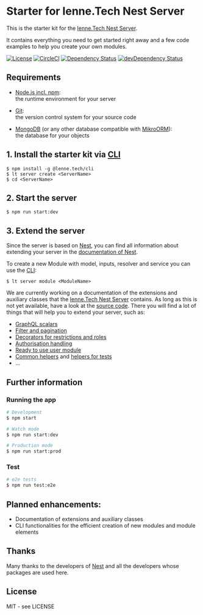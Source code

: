 # Starter for lenne.Tech Nest Server

This is the starter kit for the [lenne.Tech Nest Server](https://github.com/lenneTech/nest-server).

It contains everything you need to get started right away and a few code examples to help you create your own modules.

[![License](https://img.shields.io/github/license/lenneTech/nest-server-starter)](/LICENSE) [![CircleCI](https://circleci.com/gh/lenneTech/nest-server-starter/tree/master.svg?style=shield)](https://circleci.com/gh/lenneTech/nest-server-starter/tree/master)
[![Dependency Status](https://david-dm.org/lenneTech/nest-server-starter.svg)](https://david-dm.org/lenneTech/nest-server-starter) [![devDependency Status](https://david-dm.org/lenneTech/nest-server-starter/dev-status.svg)](https://david-dm.org/lenneTech/nest-server-starter?type=dev)

## Requirements

- [Node.js incl. npm](https://nodejs.org):  
  the runtime environment for your server

- [Git](https://git-scm.com/book/en/v2/Getting-Started-Installing-Git):  
  the version control system for your source code

- [MongoDB](https://docs.mongodb.com/manual/installation/#mongodb-community-edition-installation-tutorials)
  (or any other database compatible with [MikroORM](https://mikro-orm.io)):  
  the database for your objects

## 1. Install the starter kit via [CLI](https://github.com/lenneTech/cli)

```
$ npm install -g @lenne.tech/cli
$ lt server create <ServerName>
$ cd <ServerName>
```

## 2. Start the server

```
$ npm run start:dev
```

## 3. Extend the server

Since the server is based on [Nest](https://nestjs.com/), you can find all information about extending your server
in the [documentation of Nest](https://docs.nestjs.com/).

To create a new Module with model, inputs, resolver and service you can use the [CLI](https://github.com/lenneTech/cli):

```
$ lt server module <ModuleName>
```

We are currently working on a documentation of the extensions and auxiliary classes that the
[lenne.Tech Nest Server](https://github.com/lenneTech/nest-server) contains. As long as this is not yet available,
have a look at the [source code](https://github.com/lenneTech/nest-server/tree/master/src/core).
There you will find a lot of things that will help you to extend your server, such as:

- [GraphQL scalars](https://github.com/lenneTech/nest-server/tree/master/src/core/common/scalars)
- [Filter and pagination](https://github.com/lenneTech/nest-server/tree/master/src/core/common/args)
- [Decorators for restrictions and roles](https://github.com/lenneTech/nest-server/tree/master/src/core/common/decorators)
- [Authorisation handling](https://github.com/lenneTech/nest-server/tree/master/src/core/modules/auth)
- [Ready to use user module](https://github.com/lenneTech/nest-server/tree/master/src/core/modules/user)
- [Common helpers](https://github.com/lenneTech/nest-server/tree/master/src/core/common/helpers) and
  [helpers for tests](https://github.com/lenneTech/nest-server/blob/master/src/test/test.helper.ts)
- ...

## Further information

### Running the app

```bash
# Development
$ npm start

# Watch mode
$ npm run start:dev

# Production mode
$ npm run start:prod
```

### Test

```bash
# e2e tests
$ npm run test:e2e
```

## Planned enhancements:

- Documentation of extensions and auxiliary classes
- CLI functionalities for the efficient creation of new modules and module elements

## Thanks

Many thanks to the developers of [Nest](https://github.com/nestjs/nest)
and all the developers whose packages are used here.

## License

MIT - see LICENSE
